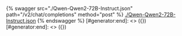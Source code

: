 [#generator:start]: <> ({ "template": "openapi" })
[#generator:start]: <> ({ "template": "openapi" })
{% swagger src="./Qwen-Qwen2-72B-Instruct.json" path="/v2/chat/completions" method="post" %}
[./Qwen-Qwen2-72B-Instruct.json](./Qwen-Qwen2-72B-Instruct.json)
{% endswagger %}
[#generator:end]: <> ({})
[#generator:end]: <> ({})